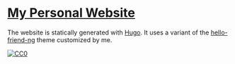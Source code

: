 # [My Personal Website](https://www.tansawit.me/)

The website is statically generated with [Hugo](https://github.com/gohugoio/hugo). It uses a variant of the [hello-friend-ng](https://github.com/gohugoio/hugoThemes) theme customized by me.

[![CC0](https://img.shields.io/badge/license-CC0-0a0a0a.svg?style=flat&colorA=0a0a0a)](https://creativecommons.org/publicdomain/zero/1.0/)
